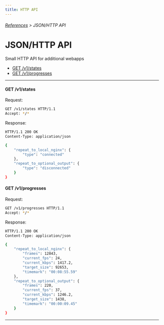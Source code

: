 ```yaml
---
title: HTTP API
---
```

###### [References](../docs/references-index.html) > JSON/HTTP API
# JSON/HTTP API

Small HTTP API for additional webapps

* [GET /v1/states](#get-v1-states)
* [GET /v1/progresses](#get-v1-progresses)

---

#### GET /v1/states

Request:

```sh
GET /v1/states HTTP/1.1
Accept: */*
```

Response:

```sh
HTTP/1.1 200 OK
Content-Type: application/json

{
    "repeat_to_local_nginx": {
        "type": "connected"
    },
    "repeat_to_optional_output": {
        "type": "disconnected"
    }
}
```

#### GET /v1/progresses

Request:

```sh
GET /v1/progresses HTTP/1.1
Accept: */*
```

Response:

```sh
HTTP/1.1 200 OK
Content-Type: application/json

{
    "repeat_to_local_nginx": {
        "frames": 12843,
        "current_fps": 24,
        "current_kbps": 1417.2,
        "target_size": 92653,
        "timemark": "00:08:55.59"
    },
    "repeat_to_optional_output": {
        "frames": 220,
        "current_fps": 37,
        "current_kbps": 1246.2,
        "target_size": 1438,
        "timemark": "00:00:09.45"
    }
}
```

---